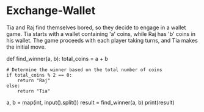 # Exchange-Wallet
Tia and Raj find themselves bored, so they decide to engage in a wallet game. Tia starts with a wallet containing 'a' coins, while Raj has 'b' coins in his wallet.    The game proceeds with each player taking turns, and Tia makes the initial move. 

def find_winner(a, b):
    total_coins = a + b

    # Determine the winner based on the total number of coins
    if total_coins % 2 == 0:
        return "Raj"
    else:
        return "Tia"


a, b = map(int, input().split())
result = find_winner(a, b)
print(result)
